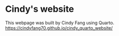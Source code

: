 # Cindy's website

This webpage was built by Cindy Fang using Quarto.
https://cindyfang70.github.io/cindy_quarto_website/